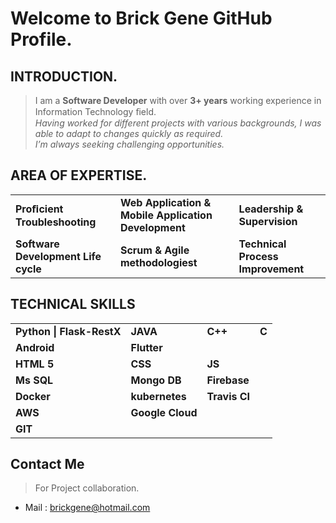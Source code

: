 # Welcome to Brick Gene GitHub Profile.
## INTRODUCTION.
> I am a <b>Software Developer</b> with over <b>3+ years</b> working experience in Information Technology ﬁeld.</br>
> <i>Having worked for different projects with various backgrounds, I was able to adapt to changes quickly as required.</br> I’m always
seeking challenging opportunities.</i>

## AREA OF EXPERTISE.
<table>
  <tr>
    <td><b>Proﬁcient Troubleshooting</b></td>
    <td><b>Web Application & Mobile Application Development</b></td>
    <td><b>Leadership & Supervision</b></td>
  </tr>
   <tr>
    <td><b>Software Development Life cycle</b></td>
    <td><b>Scrum & Agile methodologiest</b></td>
    <td><b>Technical Process Improvement</b></td>
  </tr>
</table>

## TECHNICAL SKILLS
<table>
  <tr>
    <td><b>Python | Flask-RestX</b></td>
    <td><b>JAVA</b></td>
    <td><b>C++</b></td>
    <td><b>C</b></td>
  </tr>
  <tr>
    <td><b>Android</b></td>
    <td><b>Flutter</b></td>
  </tr>
  <tr>
    <td><b>HTML 5</b></td>
    <td><b>CSS</b></td>
    <td><b>JS</b></td>
  </tr>
  <tr>
    <td><b>Ms SQL</b></td>
    <td><b>Mongo DB</b></td>
    <td><b>Firebase</b></td>
  </tr>
  <tr>
    <td><b>Docker</b></td>
    <td><b>kubernetes</b></td>
    <td><b>Travis CI</b></td>
  </tr>
  <tr>
    <td><b>AWS</b></td>
    <td><b>Google Cloud</b></td>
  </tr>
  <tr>
    <td><b>GIT</b></td>
  </tr>
</table>

## Contact Me
> For Project collaboration.
- Mail : brickgene@hotmail.com
